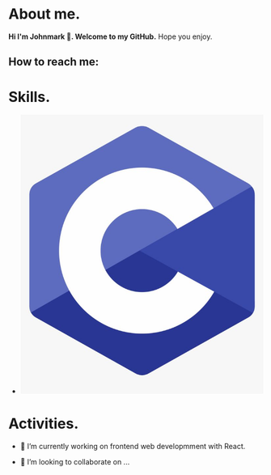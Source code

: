 # About me.
  <strong>Hi I'm Johnmark 👋. Welcome to my GitHub.</strong>
 Hope you enjoy.
 
 How to reach me:
 - 

# Skills.
- ![Skills on C programming language](./images/C%20Programming%20Language%20Logo,%20HD%20Png%20Download%20,%20Transparent%20Png%20Image%20-%20PNGitem.jpeg/)

# Activities.
- 🔭 I’m currently working on frontend web developmment with React.

- 👯 I’m looking to collaborate on ...




<!--
**johnmark287/johnmark287** is a ✨ _special_ ✨ repository because its `README.md` (this file) appears on your GitHub profile.

Here are some ideas to get you started:

- 🌱 I’m currently learning ...
- 🤔 I’m looking for help with ...
- 💬 Ask me about ...
- 📫 How to reach me: ...
- 😄 Pronouns: ...
- ⚡ Fun fact: ...
-->

